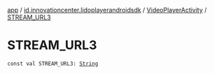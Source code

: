[app](../../index.md) / [id.innovationcenter.lidoplayerandroidsdk](../index.md) / [VideoPlayerActivity](index.md) / [STREAM_URL3](./-s-t-r-e-a-m_-u-r-l3.md)

# STREAM_URL3

`const val STREAM_URL3: `[`String`](https://kotlinlang.org/api/latest/jvm/stdlib/kotlin/-string/index.html)